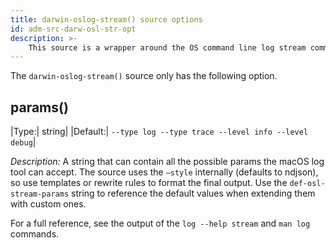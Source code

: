 ```yaml
---
title: darwin-oslog-stream() source options
id: adm-src-darw-osl-str-opt
description: >-
    This source is a wrapper around the OS command line log stream command that provides a live log stream feed. Unlike the `darwin-oslog()` source, the live stream can contain non-persistent log events as well. This might result in a large number of log events per second.
---
```


The `darwin-oslog-stream()` source only has the following option.

## params()

|Type:|     string|
|Default:| `--type log --type trace --level info --level debug`|

*Description:* A string that can contain all the possible params the macOS log tool can accept. The source uses the `–style` internally (defaults to ndjson), so use templates or rewrite rules to format the final output. Use the `def-osl-stream-params` string to reference the default values when extending them with custom ones.

For a full reference, see the output of the `log --help stream` and `man log` commands.